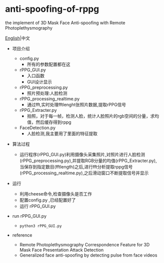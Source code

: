 
# anti-spoofing-of-rppg
the implement of 3D Mask Face Anti-spoofing with Remote Photoplethysmography


[English](https://github.com/shicaiwei123/anti-spoofing-of-rppg/blob/master/README.md)|中文

- 项目介绍
    - config.py 
        - 所有的参数配置都在这
    - rPPG_GUI.py
        - 入口函数
        - GUI设计显示
    - rPPG_preprocessing.py
        - 照片预处理:人脸检测
    - rPPG_processing_realtime.py
        - 通过fft,实时处理fftlenght张照片数据,提取rPPG信号
    - rPPG_Extracter.py
        - 拍照，对于每一帧，检测人脸，统计人脸照片的rgb空间的分量，求均值，然后缓存得到rppg
    - FaceDetection.py
        - 人脸检测,我主要用了里面的特征提取 
- 算法过程
    - 运行程序(rPPG_GUI.py)利用摄像头采集照片,对照片进行人脸检测(rPPG_preprocessing.py),并提取RGB分量的均值(rPPG_Extracter.py),当保存到指定数目(fftlength)之后,进行fft分析提取rppg信号(rPPG_processing_realtime.py),之后滑动窗口不断提取信号并显示
- 运行
    - 利用cheese命令,检查摄像头是否工作
    - 配置config.py ,已经配置好了
    - 运行 rPPG_GUI.py
    
- run rPPG_GUI.py
    - ```python3 rPPG_GUI.py```
    
- reference
    - Remote Photoplethysmography Correspondence Feature for 3D Mask Face Presentation Attack Detection
    - Generalized face anti-spoofing by detecting pulse from face videos
    